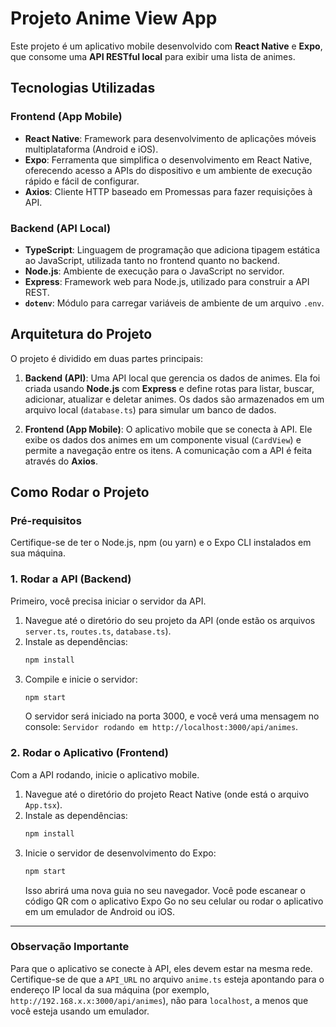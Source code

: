 # Projeto Anime View App

Este projeto é um aplicativo mobile desenvolvido com **React Native** e **Expo**, que consome uma **API RESTful local** para exibir uma lista de animes.

## Tecnologias Utilizadas

### Frontend (App Mobile)
* **React Native**: Framework para desenvolvimento de aplicações móveis multiplataforma (Android e iOS).
* **Expo**: Ferramenta que simplifica o desenvolvimento em React Native, oferecendo acesso a APIs do dispositivo e um ambiente de execução rápido e fácil de configurar.
* **Axios**: Cliente HTTP baseado em Promessas para fazer requisições à API.

### Backend (API Local)
* **TypeScript**: Linguagem de programação que adiciona tipagem estática ao JavaScript, utilizada tanto no frontend quanto no backend.
* **Node.js**: Ambiente de execução para o JavaScript no servidor.
* **Express**: Framework web para Node.js, utilizado para construir a API REST.
* **`dotenv`**: Módulo para carregar variáveis de ambiente de um arquivo `.env`.

## Arquitetura do Projeto

O projeto é dividido em duas partes principais:

1.  **Backend (API)**: Uma API local que gerencia os dados de animes. Ela foi criada usando **Node.js** com **Express** e define rotas para listar, buscar, adicionar, atualizar e deletar animes. Os dados são armazenados em um arquivo local (`database.ts`) para simular um banco de dados.

2.  **Frontend (App Mobile)**: O aplicativo mobile que se conecta à API. Ele exibe os dados dos animes em um componente visual (`CardView`) e permite a navegação entre os itens. A comunicação com a API é feita através do **Axios**.

## Como Rodar o Projeto

### Pré-requisitos
Certifique-se de ter o Node.js, npm (ou yarn) e o Expo CLI instalados em sua máquina.

### 1. Rodar a API (Backend)

Primeiro, você precisa iniciar o servidor da API.

1.  Navegue até o diretório do seu projeto da API (onde estão os arquivos `server.ts`, `routes.ts`, `database.ts`).
2.  Instale as dependências:
    ```bash
    npm install
    ```
3.  Compile e inicie o servidor:
    ```bash
    npm start
    ```
    O servidor será iniciado na porta 3000, e você verá uma mensagem no console: `Servidor rodando em http://localhost:3000/api/animes`.

### 2. Rodar o Aplicativo (Frontend)

Com a API rodando, inicie o aplicativo mobile.

1.  Navegue até o diretório do projeto React Native (onde está o arquivo `App.tsx`).
2.  Instale as dependências:
    ```bash
    npm install
    ```
3.  Inicie o servidor de desenvolvimento do Expo:
    ```bash
    npm start
    ```
    Isso abrirá uma nova guia no seu navegador. Você pode escanear o código QR com o aplicativo Expo Go no seu celular ou rodar o aplicativo em um emulador de Android ou iOS.

---

### **Observação Importante**

Para que o aplicativo se conecte à API, eles devem estar na mesma rede. Certifique-se de que a `API_URL` no arquivo `anime.ts` esteja apontando para o endereço IP local da sua máquina (por exemplo, `http://192.168.x.x:3000/api/animes`), não para `localhost`, a menos que você esteja usando um emulador.